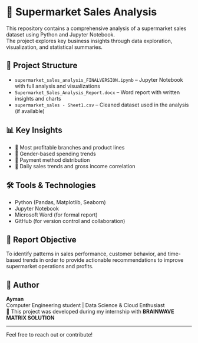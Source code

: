 # 🛒 Supermarket Sales Analysis

This repository contains a comprehensive analysis of a supermarket sales dataset using Python and Jupyter Notebook.  
The project explores key business insights through data exploration, visualization, and statistical summaries.

## 📁 Project Structure

- `supermarket_sales_analysis_FINALVERSION.ipynb` – Jupyter Notebook with full analysis and visualizations
- `Supermarket_Sales_Analysis_Report.docx` – Word report with written insights and charts
- `supermarket_sales - Sheet1.csv` – Cleaned dataset used in the analysis (if available)

## 📊 Key Insights

- 📌 Most profitable branches and product lines
- 📌 Gender-based spending trends
- 📌 Payment method distribution
- 📌 Daily sales trends and gross income correlation

## 🛠️ Tools & Technologies

- Python (Pandas, Matplotlib, Seaborn)
- Jupyter Notebook
- Microsoft Word (for formal report)
- GitHub (for version control and collaboration)

## 📑 Report Objective

To identify patterns in sales performance, customer behavior, and time-based trends in order to provide actionable recommendations to improve supermarket operations and profits.

## 📎 Author

**Ayman**  
 Computer Engineering student | Data Science & Cloud Enthusiast  
📍 This project was developed during my internship with **BRAINWAVE MATRIX SOLUTION**

---

Feel free to reach out or contribute!
